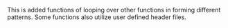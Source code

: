 This is added functions of looping over other functions in forming different patterns. 
Some functions also utilize user defined header files. 
